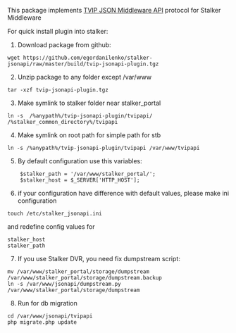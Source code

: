 This package implements [TVIP JSON Middleware API](http://wiki.tvip.ru/en/tvip_json_middleware_api/1) protocol for Stalker Middleware

For quick install plugin into stalker:

1) Download package from github:
```
wget https://github.com/egordanilenko/stalker-jsonapi/raw/master/build/tvip-jsonapi-plugin.tgz

```
2) Unzip package to any folder except /var/www
```
tar -xzf tvip-jsonapi-plugin.tgz  
```

3) Make symlink to stalker folder near stalker_portal
 
```
ln -s  /%anypath%/tvip-jsonapi-plugin/tvipapi/ /%stalker_common_directory%/tvipapi
```

4) Make symlink on root path for simple path for stb
```
ln -s /%anypath%/tvip-jsonapi-plugin/tvipapi /var/www/tvipapi
```
5)  By default configuration use this variables:
```
    $stalker_path = '/var/www/stalker_portal/';
    $stalker_host = $_SERVER['HTTP_HOST'];     
```
6) if your configuration have difference with default values, please make ini configuration
 ```
touch /etc/stalker_jsonapi.ini
```
and redefine config values for 
```
stalker_host
stalker_path
```
7) If you use Stalker DVR, you need fix  dumpstream script:
```
mv /var/www/stalker_portal/storage/dumpstream /var/www/stalker_portal/storage/dumpstream.backup
ln -s /var/www/jsonapi/dumpstream.py /var/www/stalker_portal/storage/dumpstream

```
8) Run for db migration
```
cd /var/www/jsonapi/tvipapi
php migrate.php update
```
